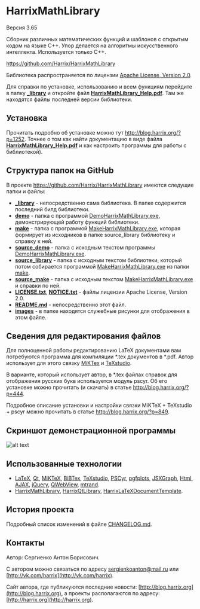 HarrixMathLibrary
=================

Версия 3.65

Сборник различных математических функций и шаблонов с открытым кодом на языке C++. Упор делается на алгоритмы искусственного интеллекта. Используется только C++.

https://github.com/Harrix/HarrixMathLibrary

Библиотека распространяется по лицензии [Apache License, Version 2.0](../master/LICENSE.txt).

Для справки по установке, использованию и всем функциям перейдите в папку [**_library**](../master/_library) и откройте файл [**HarrixMathLibrary_Help.pdf**](../master/_library/HarrixMathLibrary_Help.pdf). Там же находятся файлы последней версии библиотеки.

Установка
---------

Прочитать подробно об установке можно тут http://blog.harrix.org/?p=1252.
Точнее о том как найти документацию в виде файла [**HarrixMathLibrary_Help.pdf**](../master/_library/HarrixMathLibrary_Help.pdf) и как настроить программы для работы с библиотекой).

Структура папок на GitHub
-------------------------

В проекте https://github.com/Harrix/HarrixMathLibrary имеются следущие папки и файлы:

 * [**_library**](../master/_library) - непосредственно сама библиотека. В папке содержится последний билд библиотеки.
 * [**demo**](../master/demo) - папка с программой [DemoHarrixMathLibrary.exe](../master/demo/DemoHarrixMathLibrary.exe), демонстрирующей работу функций библиотеки.
 * [**make**](../master/make) - папка с программой [MakeHarrixMathLibrary.exe](../master/make/MakeHarrixMathLibrary.exe), которая формирует из исходников в папке source_library библиотеку и справку к ней.
 * [**source_demo**](../master/source_demo) - папка с исходным текстом программы [DemoHarrixMathLibrary.exe](../master/demo/DemoHarrixMathLibrary.exe).
 * [**source_library**](../master/source_library) - папка с исходным текстом библиотеки, который потом собирается программой [MakeHarrixMathLibrary.exe](../master/make/MakeHarrixMathLibrary.exe) из папки [make](../master/make).
 * [**source_make**](../master/source_make) - папка с исходным текстом [MakeHarrixMathLibrary.exe](../master/make/MakeHarrixMathLibrary.exe) и справки по ней.
 * [**LICENSE.txt**](../master/LICENSE.txt), [**NOTICE.txt**](../master/NOTICE.txt) - файлы лицензии Apache License, Version 2.0.
 * [**README.md**](../master/README.md) - непосредственно этот файл.
 * [**images**](../master/images) - в папке находятся служебные рисунки для отображения в этом файле.
 
Сведения для редактирования файлов
----------------------------------

Для полноценной работы редактированию LaTeX документами вам потребуются программа для компиляции \*.tex документов в \*.pdf. Автор использует для этого связку [MiKTex](http://www.miktex.org/) и [TeXstudio](http://texstudio.sourceforge.net/). 

В варианте, который использует автор, в \*.tex файлах справок для отображения русских букв используется модуль pscyr. Об его установке можно прочитать (и скачать) в статье http://blog.harrix.org/?p=444.

Подробное описание установки и настройки связки MiKTeX + TeXstudio + pscyr можно прочитать в статье http://blog.harrix.org/?p=849.

Скриншот демонстрационной программы
------------------------------------

![alt text](../master/images/demo.png "Пример работы программы демонстрации")

Использованные технологии
-------------------------

- [LaTeX](http://ru.wikipedia.org/wiki/LaTeX), [Qt](http://qt-project.org/), [MiKTeX](http://miktex.org/), [BiBTex](http://ru.wikipedia.org/wiki/BibTeX), [TeXstudio](http://texstudio.sourceforge.net/), [PSCyr](http://blog.harrix.org/?p=444), [pgfplots](http://pgfplots.sourceforge.net/), [JSXGraph](https://github.com/jsxgraph/jsxgraph), [Html](http://ru.wikipedia.org/wiki/HTML), [AJAX](http://ru.wikipedia.org/wiki/AJAX), [jQuery](http://jquery.com/), [QWebView](http://qt-project.org/doc/qt-5/qwebview.html), [mtrand](http://www.bedaux.net/mtrand/).
- [HarrixMathLibrary](https://github.com/Harrix/HarrixMathLibrary), [HarrixQtLibrary](https://github.com/Harrix/HarrixQtLibrary), [HarrixLaTeXDocumentTemplate](https://github.com/Harrix/HarrixLaTeXDocumentTemplate).
 
История проекта
---------------

Подробный список изменений в файле [CHANGELOG.md](../master/CHANGELOG.md).

Контакты
--------

Автор: Сергиенко Антон Борисович.

С автором можно связаться по адресу [sergienkoanton@mail.ru](mailto:sergienkoanton@mail.ru) или  [http://vk.com/harrix](http://vk.com/harrix).

Сайт автора, где публикуются последние новости: [http://blog.harrix.org](http://blog.harrix.org), а проекты располагаются по адресу: [http://harrix.org](http://harrix.org).